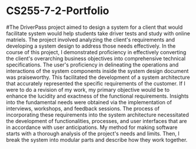 # CS255-7-2-Portfolio
#The DriverPass project aimed to design a system for a client that would facilitate system would help students take driver tests and study with online matriels. The project involved analyzing the client's requirements and developing a system design to address those needs effectively. In the course of this project, I demonstrated proficiency in effectively converting the client's overarching business objectives into comprehensive technical specifications. The user's proficiency in delineating the operations and interactions of the system components inside the system design document was praiseworthy. This facilitated the development of a system architecture that accurately represented the specific requirements of the customer. If I were to do a revision of my work, my primary objective would be to enhance the lucidity and exactness of the functional requirements. Insights into the fundamental needs were obtained via the implementation of interviews, workshops, and feedback sessions. The process of incorporating these requirements into the system architecture necessitated the development of functionalities, processes, and user interfaces that are in accordance with user anticipations. My method for making software starts with a thorough analysis of the project's needs and limits. Then, I break the system into modular parts and describe how they work together. 

